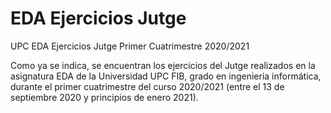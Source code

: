 # EDA Ejercicios Jutge
 UPC EDA Ejercicios Jutge Primer Cuatrimestre 2020/2021

 Como ya se indica, se encuentran los ejercicios del Jutge realizados
 en la asignatura EDA de la Universidad UPC FIB, grado en ingenieria informática,
 durante el primer cuatrimestre del curso 2020/2021
 (entre el 13 de septiembre 2020 y principios de enero 2021).
